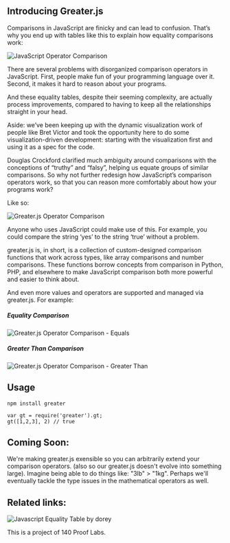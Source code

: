 ## Introducing Greater.js

Comparisons in JavaScript are finicky and can lead to confusion. That’s why you end up with tables like this to explain how equality comparisons work:

![JavaScript Operator Comparison](https://raw.githubusercontent.com/greaterjs/greaterjs/master/lib/images/simplified_equals_vanilla_js.png)

There are several problems with disorganized comparison operators in JavaScript. First, people make fun of your programming language over it. Second, it makes it hard to reason about your programs.

And these equality tables, despite their seeming complexity, are actually process improvements, compared to having to keep all the relationships straight in your head.

Aside: we’ve been keeping up with the dynamic visualization work of people like Bret Victor and took the opportunity here to do some visualization-driven development: starting with the visualization first and using it as a spec for the code. 

Douglas Crockford clarified much ambiguity around comparisons with the conceptions of “truthy” and “falsy”, helping us equate groups of similar comparisons. So why not further redesign how JavaScript’s comparison operators work, so that you can reason more comfortably about how your programs work?

Like so:

![Greater.js Operator Comparison](https://raw.githubusercontent.com/greaterjs/greaterjs/master/lib/images/simplified_equals.png)

Anyone who uses JavaScript could make use of this. For example, you could compare the string ‘yes’ to the string ‘true’ without a problem.

greater.js is, in short, is a collection of custom-designed comparison functions that work across types, like array comparisons and number comparisons. These functions borrow concepts from comparison in Python, PHP, and elsewhere to make JavaScript comparison both more powerful and easier to think about.

And even more values and operators are supported and managed via greater.js. For example:

##### Equality Comparison
![Greater.js Operator Comparison - Equals](https://raw.githubusercontent.com/greaterjs/greaterjs/master/lib/images/equals.png)

##### Greater Than Comparison
![Greater.js Operator Comparison - Greater Than](https://raw.githubusercontent.com/greaterjs/greaterjs/master/lib/images/greater_than.png)

## Usage

```
npm install greater
```

```
var gt = require('greater').gt;
gt([1,2,3], 2) // true
```

## Coming Soon:

We're making greater.js exensible so you can arbitrarily extend your comparison operators. (also so our greater.js doesn't evolve into something large). Imagine being able to do things like: "3lb" > "1kg". Perhaps we'll eventually tackle the type issues in the mathematical operators as well.

## Related links:

![Javascript Equality Table by dorey](http://dorey.github.io/JavaScript-Equality-Table/)  


This is a project of 140 Proof Labs.
